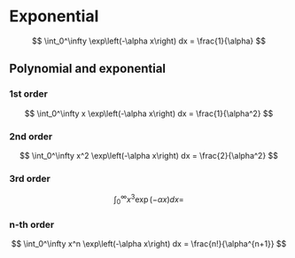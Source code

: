 # Exponential
$$
\int_0^\infty \exp\left(-\alpha x\right) dx = \frac{1}{\alpha}
$$

## Polynomial and exponential
### 1st order
$$
\int_0^\infty x \exp\left(-\alpha x\right) dx = \frac{1}{\alpha^2}
$$

### 2nd order
$$
\int_0^\infty x^2 \exp\left(-\alpha x\right) dx = \frac{2}{\alpha^2}
$$

### 3rd order
$$
\int_0^\infty x^3 \exp\left(-\alpha x\right) dx = 
$$

### n-th order
$$
\int_0^\infty x^n \exp\left(-\alpha x\right) dx = \frac{n!}{\alpha^{n+1}}
$$
